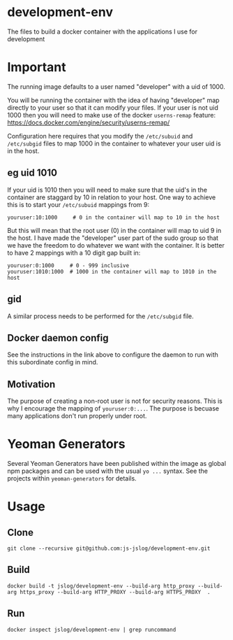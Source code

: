 # development-env
The files to build a docker container with the applications I use for development

# Important
The running image defaults to a user named "developer" with a uid of 1000.

You will be running the container with the idea of having "developer" map directly to your user so that it can modify your files. If your user is not uid 1000 then you will need to make use of the docker `userns-remap` feature: https://docs.docker.com/engine/security/userns-remap/

Configuration here requires that you modify the `/etc/subuid` and `/etc/subgid` files to map 1000 in the container to whatever your user uid is in the host.

## eg uid 1010
If your uid is 1010 then you will need to make sure that the uid's in the container are staggard by 10 in relation to your host. One way to achieve this is to start your `/etc/subuid` mappings from 9:

```
youruser:10:1000     # 0 in the container will map to 10 in the host
```

But this will mean that the root user (0) in the container will map to uid 9 in the host. I have made the "developer" user part of the sudo group so that we have the freedom to do whatever we want with the container. It is better to have 2 mappings with a 10 digit gap built in:

```
youruser:0:1000     # 0 - 999 inclusive
youruser:1010:1000  # 1000 in the container will map to 1010 in the host
```

## gid
A similar process needs to be performed for the `/etc/subgid` file.

## Docker daemon config
See the instructions in the link above to configure the daemon to run with this subordinate config in mind.

## Motivation
The purpose of creating a non-root user is not for security reasons. This is why I encourage the mapping of `youruser:0:...`. The purpose is becuase many applications don't run properly under root.

# Yeoman Generators
Several Yeoman Generators have been published within the image as global npm packages and can be used with the usual `yo ...` syntax. See the projects within `yeoman-generators` for details.

# Usage
## Clone
```
git clone --recursive git@github.com:js-jslog/development-env.git
```

## Build
```
docker build -t jslog/development-env --build-arg http_proxy --build-arg https_proxy --build-arg HTTP_PROXY --build-arg HTTPS_PROXY  .
```

## Run
```
docker inspect jslog/development-env | grep runcommand
```

